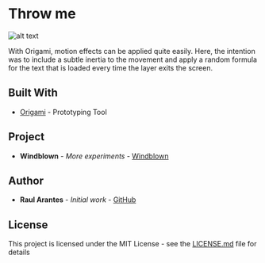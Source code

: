 # Throw me

![alt text](http://payload.persona.co/1/1/61823/205951/Throw_14.gif)

With Origami, motion effects can be applied quite easily.
Here, the intention was to include a subtle inertia to the movement and apply a random formula for the text that is loaded every time the layer exits the screen.

## Built With

* [Origami](http://origami.design/) - Prototyping Tool

## Project

* **Windblown** - *More experiments* - [Windblown](http://windblown.in/)

## Author

* **Raul Arantes** - *Initial work* - [GitHub](https://github.com/rrraul)

## License

This project is licensed under the MIT License - see the [LICENSE.md](LICENSE.md) file for details

